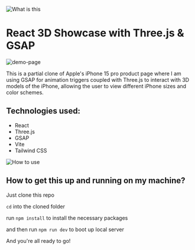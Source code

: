 ![What is this](https://media.giphy.com/media/v1.Y2lkPTc5MGI3NjExMjE2eWM4Mm9qaWc3Z3FvNGZvOGdhaGJ2b3EzeGV6dWRwOGR0OXVrOSZlcD12MV9pbnRlcm5hbF9naWZfYnlfaWQmY3Q9Zw/EeBs3saJq4Qwg/giphy.gif)

# React 3D Showcase with Three.js & GSAP

![demo-page](https://github.com/NigelMarshal/3d-react-showcase/assets/11574237/c8f87408-072b-4df9-9470-360194b7a233)



This is a partial clone of Apple's iPhone 15 pro product page where I am using GSAP for animation triggers coupled with Three.js to interact with 3D models of the iPhone, allowing the user to view different iPhone sizes and color schemes. 

## Technologies used:

- React
- Three.js
- GSAP
- Vite
- Tailwind CSS

![How to use](https://media.giphy.com/media/Wsju5zAb5kcOfxJV9i/giphy.gif)

## How to get this up and running on my machine?

Just clone this repo

`cd` into the cloned folder

run `npm install` to install the necessary packages

and then run `npm run dev` to boot up local server

And you're all ready to go!

